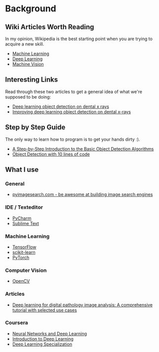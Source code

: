 # Background

## Wiki Articles Worth Reading
In my opinion, Wikipedia is the best starting point when you are trying to acquire a new skill.
- [Machine Learning](https://en.wikipedia.org/wiki/Machine_learning)
- [Deep Learning](https://en.wikipedia.org/wiki/Deep_learning)
- [Machine Vision](https://en.wikipedia.org/wiki/Machine_vision)


## Interesting Links
Read through these two articles to get a general idea of what we're supposed to be doing:
- [Deep learning object detection on dental x rays](https://medium.com/@clemkoa/deep-learning-object-detection-on-dental-x-rays-8211e48e520b)
- [Improving deep learning object detection on dental x-rays](https://medium.com/@clemkoa/deep-learning-on-dental-x-rays-part-2-fbee8382ffc3)


## Step by Step Guide
The only way to learn how to program is to get your hands dirty :).

- [A Step-by-Step Introduction to the Basic Object Detection Algorithms](https://www.analyticsvidhya.com/blog/2018/10/a-step-by-step-introduction-to-the-basic-object-detection-algorithms-part-1/)
- [Object Detection with 10 lines of code](https://towardsdatascience.com/object-detection-with-10-lines-of-code-d6cb4d86f606)


## What I use

### General
- [pyimagesearch.com - be awesome at building image search engines](https://www.pyimagesearch.com) 


### IDE / Texteditor
- [PyCharm](https://www.jetbrains.com/pycharm/)
- [Sublime Text](https://www.sublimetext.com)


### Machine Learning
- [TensorFlow](https://www.tensorflow.org)
- [scikit-learn](https://scikit-learn.org/)
- [PyTorch](https://pytorch.org)

### Computer Vision
- [OpenCV](https://opencv.org)

### Articles
- [Deep learning for digital pathology image analysis: A comprehensive tutorial with selected use cases](http://www.jpathinformatics.org/article.asp?issn=2153-3539;year=2016;volume=7;issue=1;spage=29;epage=29;aulast=Janowczyk;t=6)

### Coursera
- [Neural Networks and Deep Learning](https://www.coursera.org/lecture/neural-networks-deep-learning/welcome-Cuf2f)
- [Introduction to Deep Learning](https://www.coursera.org/learn/intro-to-deep-learning)
- [Deep Learning Specialization](https://www.coursera.org/specializations/deep-learning)
